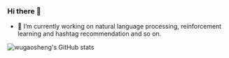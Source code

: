 ### Hi there 👋

- 🔭 I’m currently working on natural language processing, reinforcement learning and hashtag recommendation and so on. 

![wugaosheng's GitHub stats](https://github-readme-stats.vercel.app/api?username=w5688414&count_private=true&show_icons=true&theme=dracula)

<!--
**w5688414/w5688414** is a ✨ _special_ ✨ repository because its `README.md` (this file) appears on your GitHub profile.

Here are some ideas to get you started:

- 🔭 I’m currently working on ...
- 🌱 I’m currently learning ...
- 👯 I’m looking to collaborate on ...
- 🤔 I’m looking for help with ...
- 💬 Ask me about ...
- 📫 How to reach me: ...
- 😄 Pronouns: ...
- ⚡ Fun fact: ...
-->
